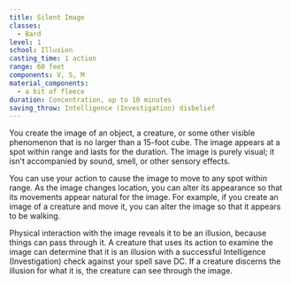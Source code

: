 ```yaml
---
title: Silent Image
classes:
  - Bard
level: 1
school: Illusion
casting_time: 1 action
range: 60 feet
components: V, S, M
material_components:
  - a bit of fleece
duration: Concentration, up to 10 minutes
saving_throw: Intelligence (Investigation) disbelief
---
```


You create the image of an object, a creature, or some other visible phenomenon that is no larger than a 15-foot cube. The image appears at a spot within range and lasts for the duration. The image is purely visual; it isn't accompanied by sound, smell, or other sensory effects.

You can use your action to cause the image to move to any spot within range. As the image changes location, you can alter its appearance so that its movements appear natural for the image. For example, if you create an image of a creature and move it, you can alter the image so that it appears to be walking.

Physical interaction with the image reveals it to be an illusion, because things can pass through it. A creature that uses its action to examine the image can determine that it is an illusion with a successful Intelligence (Investigation) check against your spell save DC. If a creature discerns the illusion for what it is, the creature can see through the image.
